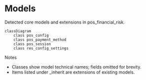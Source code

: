 # Models

Detected core models and extensions in pos_financial_risk.

```mermaid
classDiagram
    class pos_config
    class pos_payment_method
    class pos_session
    class res_config_settings
```

Notes
- Classes show model technical names; fields omitted for brevity.
- Items listed under _inherit are extensions of existing models.
